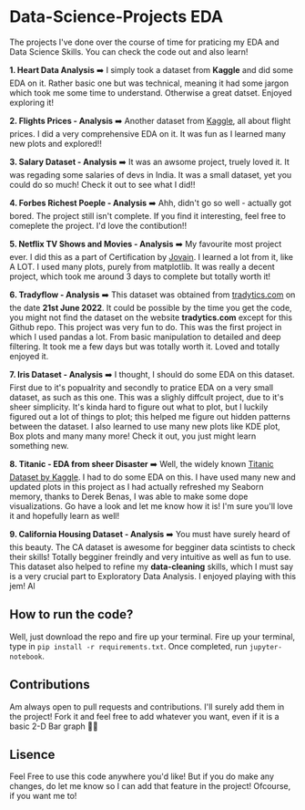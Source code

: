 # Data-Science-Projects EDA
 The projects I've done over the course of time for praticing my EDA and Data Science Skills. You can check the code out and also learn!
 
**1. Heart Data Analysis** ➡️ I simply took a dataset from **Kaggle** and did some EDA on it. Rather basic one but was technical, meaning it had some jargon which took me some time to understand. Otherwise a great datset. Enjoyed exploring it!


**2. Flights Prices - Analysis** ➡️ Another dataset from [Kaggle](https://www.kaggle.com/datasets/shubhambathwal/flight-price-prediction), all about flight prices. I did a very comprehensive EDA on it. It was fun as I learned many new plots and explored!!


**3. Salary Dataset - Analysis** ➡️ It was an awsome project, truely loved it. It was regading some salaries of devs in India. It was a small dataset, yet you could do so much! Check it out to see what I did!!


**4. Forbes Richest Poeple - Analysis** ➡️ Ahh, didn't go so well - actually got bored. The project still isn't complete. If you find it interesting, feel free to comeplete the project. I'd love the contibution!!


**5. Netflix TV Shows and Movies - Analysis** ➡️ My favourite most project ever. I did this as a part of Certification by [Jovain](https://jovian.ai/learn/data-analysis-with-python-zero-to-pandas). I learned a lot from it, like A LOT. I used many plots, purely from matplotlib. It was really a decent project, which took me around 3 days to complete but totally worth it!


**6. Tradyflow - Analysis** ➡️ This dataset was obtained from [tradytics.com](https://tradytics.com/trady-flow) on the date **21st June 2022**. It could be possible by the time you get the code, you might not find the dataset on the website **tradytics.com** except for this Github repo. This project was very fun to do. This was the first project in which I used pandas a lot. From basic manipulation to detailed and deep filtering. It took me a few days but was totally worth it. Loved and totally enjoyed it.


**7. Iris Dataset - Analysis** ➡️ I thought, I should do some EDA on this dataset. First due to it's popualrity and secondly to pratice EDA on a very small dataset, as such as this one. This was a slighly diffcult project, due to it's sheer simplicity. It's kinda hard to figure out what to plot, but I luckily figured out a lot of things to plot; this helped me figure out hidden patterns between the dataset. I also learned to use many new plots like KDE plot, Box plots and many many more! Check it out, you just might learn something new. 


**8. Titanic - EDA from sheer Disaster** ➡️ Well, the widely known [Titanic Dataset by Kaggle](https://www.kaggle.com/competitions/titanic/data). I had to do some EDA on this. I have used many new and updated plots in this project as I had actually refreshed my Seaborn memory, thanks to Derek Benas, I was able to make some dope visualizations. Go have a look and let me know how it is! I'm sure you'll love it and hopefully learn as well!


**9. California Housing Dataset - Analysis** ➡️ You must have surely heard of this beauty. The CA dataset is awesome for begginer data scintists to check their skills! Totally begginer freindly and very intuitive as well as fun to use. This dataset also helped to refine my **data-cleaning** skills, which I must say is a very crucial part to Exploratory Data Analysis. I enjoyed playing with this jem! Al


## How to run the code?
Well, just download the repo and fire up your terminal. Fire up your terminal, type in `pip install -r requirements.txt`. Once completed, run `jupyter-notebook`.

## Contributions
Am always open to pull requests and contributions. I'll surely add them in the project! Fork it and feel free to add whatever you want, even if it is a basic 2-D Bar graph 🤝🏻

## Lisence
Feel Free to use this code anywhere you'd like! But if you do make any changes, do let me know so I can add that feature in the project! Ofcourse, if you want me to!
